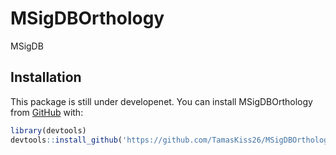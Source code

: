 
# MSigDBOrthology

MSigDB

## Installation

This package is still under developenet. You can install MSigDBOrthology from [GitHub](https://github.com/TamasKiss26/MSigDBOrthology) with:

``` r
library(devtools)
devtools::install_github('https://github.com/TamasKiss26/MSigDBOrthology')
```
